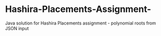 # Hashira-Placements-Assignment-
Java solution for Hashira Placements assignment - polynomial roots from JSON input
